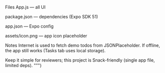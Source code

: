 Files
App.js — all UI

package.json — dependencies (Expo SDK 51)

app.json — Expo config

assets/icon.png — app icon placeholder

Notes
Internet is used to fetch demo todos from JSONPlaceholder. If offline, the app still works (Tasks tab uses local storage).

Keep it simple for reviewers; this project is Snack-friendly (single app file, limited deps).
""")
